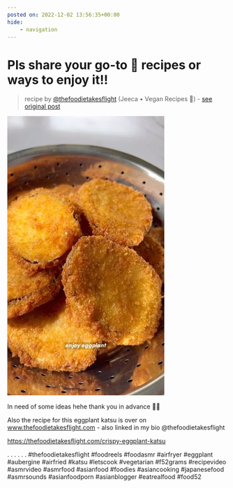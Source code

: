 ```yaml
---
posted on: 2022-12-02 13:56:35+00:00
hide:
    - navigation
---
```


# Pls share your go-to 🍆 recipes or ways to enjoy it!! 

> recipe by [@thefoodietakesflight](https://www.instagram.com/thefoodietakesflight/) 
(Jeeca • Vegan Recipes 🥢) - [see original post](https://instagram.com/p/ClqwEnnpf-S)

![](../img/thefoodietakesflight_02-12-2022_1312.png)


In need of  some ideas hehe thank you in advance 🫶🏼

Also the recipe for this eggplant katsu is over on www.thefoodietakesflight.com - also linked in my bio @thefoodietakesflight 

https://thefoodietakesflight.com/crispy-eggplant-katsu

.
.
.
.
.
.
\#thefoodietakesflight \#foodreels \#foodasmr \#airfryer \#eggplant \#aubergine \#airfried \#katsu \#letscook \#vegetarian \#f52grams \#recipevideo \#asmrvideo \#asmrfood \#asianfood \#foodies \#asiancooking \#japanesefood \#asmrsounds \#asianfoodporn \#asianblogger \#eatrealfood \#food52 